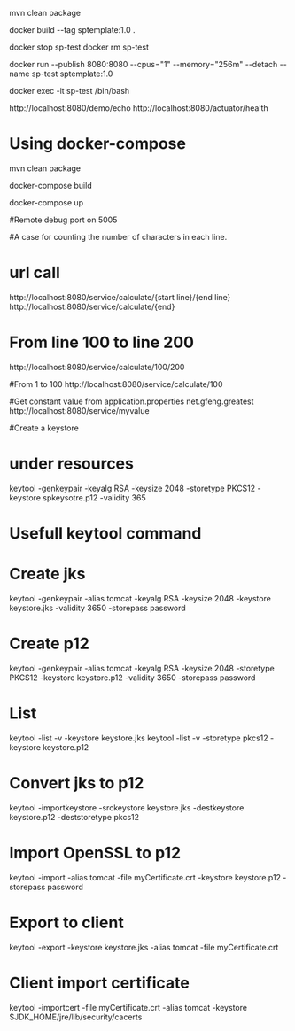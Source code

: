 
mvn clean package

docker build --tag sptemplate:1.0 .

docker stop sp-test
docker rm sp-test

docker run --publish 8080:8080 --cpus="1" --memory="256m" --detach --name sp-test sptemplate:1.0

docker exec -it sp-test /bin/bash 


http://localhost:8080/demo/echo
http://localhost:8080/actuator/health

# Using docker-compose
mvn clean package 

docker-compose build

docker-compose up


#Remote debug port on 5005

#A case for counting the number of characters in each line. 
# url call  
http://localhost:8080/service/calculate/{start line}/{end line}
http://localhost:8080/service/calculate/{end}

# From line 100 to line 200
http://localhost:8080/service/calculate/100/200

#From 1 to 100
http://localhost:8080/service/calculate/100

#Get constant value from application.properties net.gfeng.greatest
http://localhost:8080/service/myvalue


#Create a keystore
# under resources
keytool -genkeypair -keyalg RSA -keysize 2048 -storetype PKCS12 -keystore spkeysotre.p12 -validity 365


# Usefull keytool command
# Create jks
keytool -genkeypair -alias tomcat -keyalg RSA -keysize 2048 -keystore keystore.jks -validity 3650 -storepass password
# Create p12
keytool -genkeypair -alias tomcat -keyalg RSA -keysize 2048 -storetype PKCS12 -keystore keystore.p12 -validity 3650 -storepass password
# List
keytool -list -v -keystore keystore.jks
keytool -list -v -storetype pkcs12 -keystore keystore.p12
# Convert jks to p12
keytool -importkeystore -srckeystore keystore.jks -destkeystore keystore.p12 -deststoretype pkcs12
# Import OpenSSL to p12
keytool -import -alias tomcat -file myCertificate.crt -keystore keystore.p12 -storepass password
# Export to client
keytool -export -keystore keystore.jks -alias tomcat -file myCertificate.crt
# Client import certificate
keytool -importcert -file myCertificate.crt -alias tomcat -keystore $JDK_HOME/jre/lib/security/cacerts

